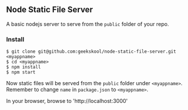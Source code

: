 ## Node Static File Server

A basic nodejs server to serve from the `public` folder of your repo.

### Install

    $ git clone git@github.com:geekskool/node-static-file-server.git <myappname>
    $ cd <myappname>
    $ npm install
    $ npm start

Now static files will be served from the `public` folder under `<myappname>`.
Remember to change `name` in `package.json` to `<myappname>`.

In your browser, browse to 'http://localhost:3000'
